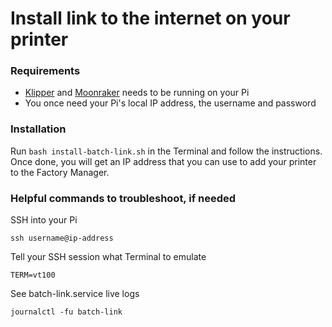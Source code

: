 # Install link to the internet on your printer
### Requirements
* [Klipper](https://github.com/Klipper3d/klipper) and [Moonraker](https://github.com/Arksine/moonraker) needs to be running on your Pi
* You once need your Pi's local IP address, the username and password

### Installation
Run ```bash install-batch-link.sh``` in the Terminal and follow the instructions. Once done, you will get an IP address that you can use to add your printer to the Factory Manager.

### Helpful commands to troubleshoot, if needed
SSH into your Pi

```ssh username@ip-address```

Tell your SSH session what Terminal to emulate

```TERM=vt100```

See batch-link.service live logs

```journalctl -fu batch-link```
